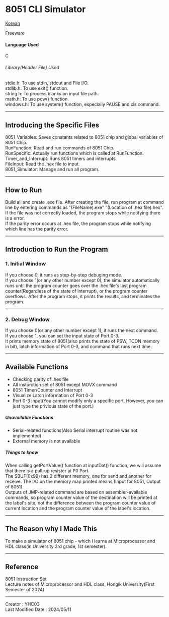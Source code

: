 # 8051 CLI Simulator

[Korean](https://github.com/YHC03/8051_Tools/blob/main/8051_Simulator/README-KR.md)  

Freeware  

#### Language Used
C

###### Library(Header File) Used
stdio.h: To use stdin, stdout and File I/O.  
stdlib.h: To use exit() function.  
string.h: To process blanks on input file path.  
math.h: To use pow() function.  
windows.h: To use system() function, especially PAUSE and cls command.  

---
## Introducing the Specific Files
8051_Variables: Saves constants related to 8051 chip and global variables of 8051 Chip.  
RunFunction: Read and run commands of 8051 Chip.  
RunSpecific: Actually run functions which is called at RunFunction.  
Timer_and_Interrupt: Runs 8051 timers and interrupts.  
FileInput: Read the .hex file to input.  
8051_Simulator: Manage and run all program.  

---
## How to Run
Build all and create .exe file. After creating the file, run program at command line by entering commands as "(FileName).exe" "(Location of .hex file).hex".  
If the file was not correctly loaded, the program stops while notifying there is a error.  
If the parity error occurs at .hex file, the program stops while notifying which line has the parity error.  

---
## Introduction to Run the Program

### 1. Initial Window
If you choose 0, it runs as step-by-step debuging mode.  
If you choose 1(or any other number except 0), the simulator automatically runs until the program counter goes over the .hex file's last program counter(Regardless of the state of interrupt), or the program counter overflows. After the program stops, it prints the results, and terminates the program.  

---
### 2. Debug Window
If you choose 0(or any other number except 1), it runs the next command.  
If you choose 1, you can set the input state of Port 0-3.  
It prints memory state of 8051(also prints the state of PSW, TCON memory in bit), latch information of Port 0-3, and command that runs next time.  

---
## Available Functions
- Checking parity of .hex file  
- All insturction set of 8051 except MOVX command  
- 8051 Timer/Counter and Interrupt  
- Visualize Latch information of Port 0-3  
- Port 0-3 Input(You cannot modify only a specific port. However, you can just type the privious state of the port.)  

##### Unavailable Functions
- Serial-related functions(Also Serial interrupt routine was not implemented)  
- External memory is not available  

##### Things to know
When calling getPortValue() function at inputDat() function, we will assume that there is a pull-up resistor at P0 Port.  
The SBUF(0x99) has 2 different memory, one for send and another for receive. The I/O on the memory map printed means (Input for 8051, Output of 8051).  
Outputs of JMP-related command are based on assembler-available commands, so program counter value of the destination will be printed at the label's site, not the difference between the program counter value of current location and the program counter value of the label's location.  

---
## The Reason why I Made This
To make a simulator of 8051 chip - which I learns at Microprocessor and HDL class(in University 3rd grade, 1st semester).  

---
## Reference 
8051 Instruction Set  
Lecture notes of Microprocessor and HDL class, Hongik University(First Semester of 2024)  

---
Creator : YHC03  
Last Modified Date : 2024/05/11  